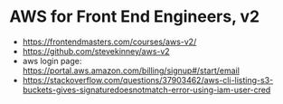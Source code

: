 # AWS for Front End Engineers, v2

* <https://frontendmasters.com/courses/aws-v2/>
* <https://github.com/stevekinney/aws-v2>
* aws login page: <https://portal.aws.amazon.com/billing/signup#/start/email>
* <https://stackoverflow.com/questions/37903462/aws-cli-listing-s3-buckets-gives-signaturedoesnotmatch-error-using-iam-user-cred>